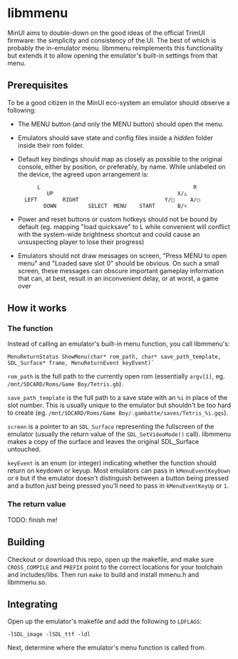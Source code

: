 # libmmenu

MinUI aims to double-down on the good ideas of the official TrimUI firmware: the simplicity and consistency of the UI. The best of which is probably the in-emulator menu. libmmenu reimplements this functionality but extends it to allow opening the emulator's built-in settings from that menu.

## Prerequisites

To be a good citizen in the MinUI eco-system an emulator should observe a following:

* The MENU button (and only the MENU button) should open the menu.
* Emulators should save state and config files inside a _hidden_ folder inside their rom folder.
* Default key bindings should map as closely as possible to the original console, either by position, or preferably, by name. While unlabeled on the device, the agreed upon arrangement is:

			L												 R	
			   UP										X/△	
		LEFT		RIGHT							Y/□		A/◯
			  DOWN			SELECT	MENU	START		B/☓

* Power and reset buttons or custom hotkeys should not be bound by default (eg. mapping "load quicksave" to L while convenient will conflict with the system-wide brightness shortcut and could cause an unsuspecting player to lose their progress)
* Emulators should not draw messages on screen, "Press MENU to open menu" and "Loaded save slot 0" should be obvious. On such a small screen, these messages can obscure important gameplay information that can, at best, result in an inconvenient delay, or at worst, a game over

## How it works

### The function

Instead of calling an emulator's built-in menu function, you call libmmenu's:

 	MenuReturnStatus ShowMenu(char* rom_path, char* save_path_template, SDL_Surface* frame, MenuReturnEvent keyEvent)`

`rom_path` is the full path to the currently open rom (essentially `argv[1]`, eg. `/mnt/SDCARD/Roms/Game Boy/Tetris.gb`).

`save_path_template` is the full path to a save state with an `%i` in place of the slot number. This is usually unique to the emulator but shouldn't be too hard to create (eg. `/mnt/SDCARD/Roms/Game Boy/.gambatte/saves/Tetris_%i.gqs`).

`screen` is a pointer to an `SDL_Surface` representing the fullscreen of the emulator (usually the return value of the `SDL_SetVideoMode()` call). libmmenu makes a copy of the surface and leaves the original SDL_Surface untouched.

`keyEvent` is an enum (or integer) indicating whether the function should return on keydown or keyup. Most emulators can pass in `kMenuEventKeyDown` or `0` but if the emulator doesn't distinguish between a button being pressed and a button _just_ being pressed you'll need to pass in `kMenuEventKeyUp` or `1`.

### The return value

TODO: finish me!

## Building

Checkout or download this repo, open up the makefile, and make sure `CROSS_COMPILE` and `PREFIX` point to the correct locations for your toolchain and includes/libs. Then run `make` to build and install mmenu.h and libmmenu.so.

## Integrating

Open up the emulator's makefile and add the following to `LDFLAGS`:

	-lSDL_image -lSDL_ttf -ldl

Next, determine where the emulator's menu function is called from.